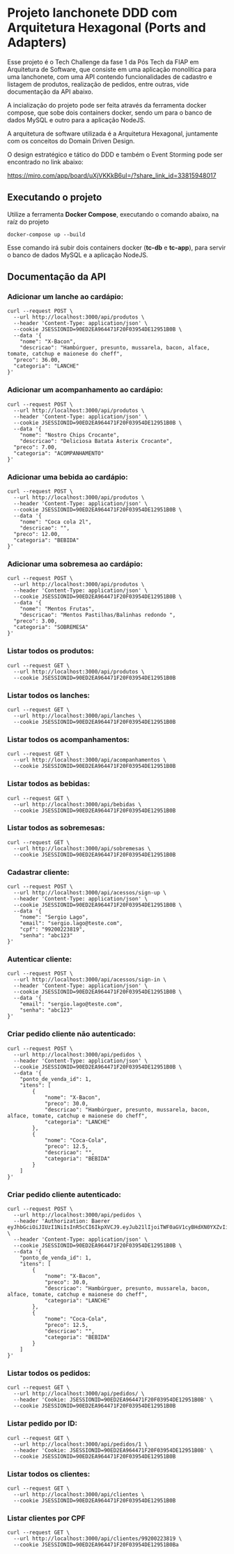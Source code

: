 # Projeto lanchonete DDD com Arquitetura Hexagonal (Ports and Adapters)
Esse projeto é o Tech Challenge da fase 1 da Pós Tech da FIAP em Arquitetura de Software, que consiste em uma aplicação monolítica para uma lanchonete, com uma API contendo funcionalidades de cadastro e listagem de produtos, realização de pedidos, entre outras, vide documentação da API abaixo.

A incialização do projeto pode ser feita através da ferramenta docker compose, que sobe dois containers docker, sendo um para o banco de dados MySQL e outro para a aplicação NodeJS.

A arquitetura de software utilizada é a Arquitetura Hexagonal, juntamente com os conceitos do Domain Driven Design.

O design estratégico e tático do DDD e também o Event Storming pode ser encontrado no link abaixo:

https://miro.com/app/board/uXjVKKkB6uI=/?share_link_id=33815948017


## Executando o projeto
Utilize a ferramenta **Docker Compose**, executando o comando abaixo, na raíz do projeto
```
docker-compose up --build
```
Esse comando irá subir dois containers docker (**tc-db** e **tc-app**), para servir o banco de dados MySQL e a aplicação NodeJS.

## Documentação da API
### Adicionar um lanche ao cardápio:
```
curl --request POST \
  --url http://localhost:3000/api/produtos \
  --header 'Content-Type: application/json' \
  --cookie JSESSIONID=90ED2EA964471F20F03954DE12951B0B \
  --data '{
	"nome": "X-Bacon",
	"descricao": "Hambúrguer, presunto, mussarela, bacon, alface, tomate, catchup e maionese do cheff",
  "preco": 36.00,
  "categoria": "LANCHE"
}'
```
### Adicionar um acompanhamento ao cardápio:
```
curl --request POST \
  --url http://localhost:3000/api/produtos \
  --header 'Content-Type: application/json' \
  --cookie JSESSIONID=90ED2EA964471F20F03954DE12951B0B \
  --data '{
	"nome": "Nostro Chips Crocante",
	"descricao": "Deliciosa Batata Asterix Crocante",
  "preco": 7.00,
  "categoria": "ACOMPANHAMENTO"
}'
```
### Adicionar uma bebida ao cardápio:
```
curl --request POST \
  --url http://localhost:3000/api/produtos \
  --header 'Content-Type: application/json' \
  --cookie JSESSIONID=90ED2EA964471F20F03954DE12951B0B \
  --data '{
	"nome": "Coca cola 2l",
	"descricao": "",
  "preco": 12.00,
  "categoria": "BEBIDA"
}'
```
### Adicionar uma sobremesa ao cardápio:
```
curl --request POST \
  --url http://localhost:3000/api/produtos \
  --header 'Content-Type: application/json' \
  --cookie JSESSIONID=90ED2EA964471F20F03954DE12951B0B \
  --data '{
	"nome": "Mentos Frutas",
	"descricao": "Mentos Pastilhas/Balinhas redondo ",
  "preco": 3.00,
  "categoria": "SOBREMESA"
}'
```
### Listar todos os produtos:
```
curl --request GET \
  --url http://localhost:3000/api/produtos \
  --cookie JSESSIONID=90ED2EA964471F20F03954DE12951B0B
```
### Listar todos os lanches:
```
curl --request GET \
  --url http://localhost:3000/api/lanches \
  --cookie JSESSIONID=90ED2EA964471F20F03954DE12951B0B
```
### Listar todos os acompanhamentos:
```
curl --request GET \
  --url http://localhost:3000/api/acompanhamentos \
  --cookie JSESSIONID=90ED2EA964471F20F03954DE12951B0B
```
### Listar todos as bebidas:
```
curl --request GET \
  --url http://localhost:3000/api/bebidas \
  --cookie JSESSIONID=90ED2EA964471F20F03954DE12951B0B
```
### Listar todos as sobremesas:
```
curl --request GET \
  --url http://localhost:3000/api/sobremesas \
  --cookie JSESSIONID=90ED2EA964471F20F03954DE12951B0B
```
### Cadastrar cliente:
```
curl --request POST \
  --url http://localhost:3000/api/acessos/sign-up \
  --header 'Content-Type: application/json' \
  --cookie JSESSIONID=90ED2EA964471F20F03954DE12951B0B \
  --data '{
	"nome": "Sergio Lago",
	"email": "sergio.lago@teste.com",
	"cpf": "99200223819",
	"senha": "abc123"
}'
```
### Autenticar cliente:
```
curl --request POST \
  --url http://localhost:3000/api/acessos/sign-in \
  --header 'Content-Type: application/json' \
  --cookie JSESSIONID=90ED2EA964471F20F03954DE12951B0B \
  --data '{
	"email": "sergio.lago@teste.com",
	"senha": "abc123"
}'
```
### Criar pedido cliente não autenticado:
```
curl --request POST \
  --url http://localhost:3000/api/pedidos \
  --header 'Content-Type: application/json' \
  --cookie JSESSIONID=90ED2EA964471F20F03954DE12951B0B \
  --data '{
	"ponto_de_venda_id": 1,
	"itens": [
		{
			"nome": "X-Bacon",
			"preco": 30.0,
			"descricao": "Hambúrguer, presunto, mussarela, bacon, alface, tomate, catchup e maionese do cheff",
			"categoria": "LANCHE"
		},
		{
			"nome": "Coca-Cola",
			"preco": 12.5,
			"descricao": "",
			"categoria": "BEBIDA"
		}
	]
}'
```
### Criar pedido cliente autenticado:
```
curl --request POST \
  --url http://localhost:3000/api/pedidos \
  --header 'Authorization: Baerer eyJhbGciOiJIUzI1NiIsInR5cCI6IkpXVCJ9.eyJub21lIjoiTWF0aGV1cyBHdXN0YXZvIiwiZW1haWwiOiJtZ3VzdGF2b0BnbWFpbC5jb20iLCJjcGYiOiIzNzEwMDIyMzgwNiIsImlhdCI6MTcxNjY5NzEwNiwiZXhwIjoxNzE2NzA0MzA2fQ.C1bHHAs_Y6QX_SzLMoYbJg92VGU2XVTQeCLeqwjo030' \
  --header 'Content-Type: application/json' \
  --cookie JSESSIONID=90ED2EA964471F20F03954DE12951B0B \
  --data '{
	"ponto_de_venda_id": 1,
	"itens": [
		{
			"nome": "X-Bacon",
			"preco": 30.0,
			"descricao": "Hambúrguer, presunto, mussarela, bacon, alface, tomate, catchup e maionese do cheff",
			"categoria": "LANCHE"
		},
		{
			"nome": "Coca-Cola",
			"preco": 12.5,
			"descricao": "",
			"categoria": "BEBIDA"
		}
	]
}'
```
### Listar todos os pedidos:
```
curl --request GET \
  --url http://localhost:3000/api/pedidos/ \
  --header 'Cookie: JSESSIONID=90ED2EA964471F20F03954DE12951B0B' \
  --cookie JSESSIONID=90ED2EA964471F20F03954DE12951B0B
```
### Listar pedido por ID:
```
curl --request GET \
  --url http://localhost:3000/api/pedidos/1 \
  --header 'Cookie: JSESSIONID=90ED2EA964471F20F03954DE12951B0B' \
  --cookie JSESSIONID=90ED2EA964471F20F03954DE12951B0B
```
### Listar todos os clientes:
```
curl --request GET \
  --url http://localhost:3000/api/clientes \
  --cookie JSESSIONID=90ED2EA964471F20F03954DE12951B0B
```
### Listar clientes por CPF
```
curl --request GET \
  --url http://localhost:3000/api/clientes/99200223819 \
  --cookie JSESSIONID=90ED2EA964471F20F03954DE12951B0Ba
```
